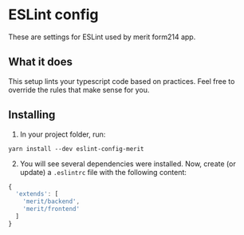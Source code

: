 # ESLint config

These are settings for ESLint used by merit form214 app.

## What it does

This setup lints your typescript code based on practices. Feel free to override the rules that make sense for you.

## Installing

1. In your project folder, run:

```
yarn install --dev eslint-config-merit
```

2. You will see several dependencies were installed. Now, create (or update) a `.eslintrc` file with the following content:

```js
{
  'extends': [
    'merit/backend',
    'merit/frontend'
  ]
}
```

